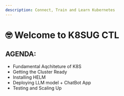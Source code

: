 ```yaml
---
description: Connect, Train and Learn Kubernetes
---
```


# 🤓 Welcome to K8SUG CTL

## AGENDA:

* Fundamental Aqchiteture of K8S
* Getting the Cluster Ready
* Installing HELM
* Deploying LLM model + ChatBot App
* Testing  and Scaling Up

